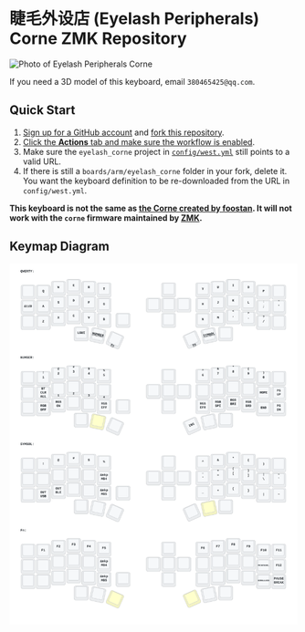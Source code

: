 # 睫毛外设店 (Eyelash Peripherals) Corne ZMK Repository

![Photo of Eyelash Peripherals Corne](https://ae01.alicdn.com/kf/Sa797fee25edd44248fbfdb0e13d44e00B.jpg)

If you need a 3D model of this keyboard, email `380465425@qq.com`.

## Quick Start

1. [Sign up for a GitHub account](https://github.com/signup) and [fork this repository](https://docs.github.com/en/get-started/quickstart/fork-a-repo#forking-a-repository).
2. [Click the **Actions** tab and make sure the workflow is enabled](https://docs.github.com/en/actions/managing-workflow-runs-and-deployments/managing-workflow-runs/disabling-and-enabling-a-workflow#enabling-a-workflow).
3. Make sure the `eyelash_corne` project in [`config/west.yml`](config/west.yml) still points to a valid URL.
4. If there is still a `boards/arm/eyelash_corne` folder in your fork, delete it. You want the keyboard definition to be re-downloaded from the URL in `config/west.yml`.

**This keyboard is not the same as [the Corne created by foostan](https://github.com/foostan/crkbd). It will not work with the `corne` firmware maintained by [ZMK](https://github.com/zmkfirmware/zmk).**

## Keymap Diagram

![Diagram of config/eyelash_corne.keymap](keymap-drawer/eyelash_corne.svg "generated by @caksoylar's Keymap Drawer")
